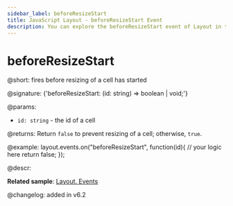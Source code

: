 ```yaml
---
sidebar_label: beforeResizeStart
title: JavaScript Layout - beforeResizeStart Event 
description: You can explore the beforeResizeStart event of Layout in the documentation of the DHTMLX JavaScript UI library. Browse developer guides and API reference, try out code examples and live demos, and download a free 30-day evaluation version of DHTMLX Suite.
---
```


# beforeResizeStart

@short: fires before resizing of a cell has started

@signature: {'beforeResizeStart: (id: string) => boolean | void;'}

@params:
- `id: string` - the id of a cell

@returns:
Return `false` to prevent resizing of a cell; otherwise, `true`.

@example:
layout.events.on("beforeResizeStart", function(id){
	// your logic here
    return false;
});

@descr:

**Related sample**: [Layout. Events](https://snippet.dhtmlx.com/fyxw0map)

@changelog:
added in v6.2

